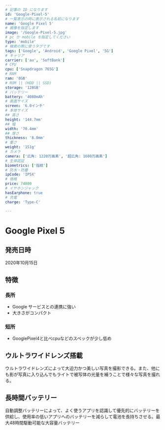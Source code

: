 ```yaml
---
# 記事の ID になります
id: 'Google-Pixel-5'
# 一覧表示の時に表示される名前になります
name: 'Google Pixel 5'
# 画像を指定します
image: '/Google-Pixel-5.jpg'
# pc か mobile を指定してください
type: 'mobile'
# 検索の際に使うタグです
tags: ['Google', 'Android', 'Google Pixel', '5G']
# キャリア
carrier: ['au', 'SoftBank']
# CPU
cpu: ['Snapdragon 765G']
# RAM
ram: '8GB'
# ROM || (HDD || SSD)
storage: '128GB'
# バッテリー
battery: '4080mAh'
# 画面サイズ
screen: '6.0インチ'
# 本体サイズ
## 高さ
height: '144.7mm'
## 幅
width: '70.4mm'
## 厚さ
thickness: '8.0mm'
# 重さ
weight: '151g'
# カメラ
camera: ['広角: 1220万画素', '超広角: 1600万画素']
# 生体認証
biometrics: ['指紋']
# 防水・防塵
ipCode: 'IP5X'
# 価格
price: 74800
# イヤホンジャック
hasEarphone: true
# 充電
charge: 'Type-C'

---
```


# Google Pixel 5

## 発売日時

2020年10月15日
  
## 特徴

### 長所

- Google サービスとの連携に強い
- 大きさがコンパクト

### 短所

- GooglePixel4と比べcpuなどのスペックが少し低め

## ウルトラワイドレンズ搭載

ウルトラワイドレンズによって大迫力かつ美しい写真を撮影できる。また、他にも影が写真に入り込んでもライトで被写体の光量を補うことで様々な写真を撮れる。

## 長時間バッテリー

自動調整バッテリーによって、よく使うアプリを認識して優先的にバッテリーを供給し、使用率の低いアプリへのバッテリーを減らして電池を長持ちさせる。最大48時間駆動可能な大容量バッテリー
